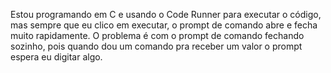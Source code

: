 Estou programando em C e usando o Code Runner para executar o código, mas sempre que eu clico em executar, o prompt de comando abre e fecha muito rapidamente.
O problema é com o prompt de comando fechando sozinho, pois quando dou um comando pra receber um valor o prompt espera eu digitar algo.

